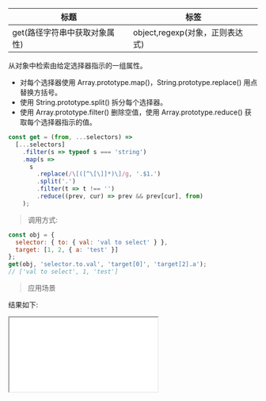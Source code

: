 | 标题                          | 标签                            |
| ----------------------------- | ------------------------------- |
| get(路径字符串中获取对象属性) | object,regexp(对象，正则表达式) |

从对象中检索由给定选择器指示的一组属性。

- 对每个选择器使用 Array.prototype.map()，String.prototype.replace() 用点替换方括号。
- 使用 String.prototype.split() 拆分每个选择器。
- 使用 Array.prototype.filter() 删除空值，使用 Array.prototype.reduce() 获取每个选择器指示的值。

```js
const get = (from, ...selectors) =>
  [...selectors]
    .filter(s => typeof s === 'string')
    .map(s =>
      s
        .replace(/\[([^\[\]]*)\]/g, '.$1.')
        .split('.')
        .filter(t => t !== '')
        .reduce((prev, cur) => prev && prev[cur], from)
    );
```

> 调用方式:

```js
const obj = {
  selector: { to: { val: 'val to select' } },
  target: [1, 2, { a: 'test' }]
};
get(obj, 'selector.to.val', 'target[0]', 'target[2].a');
// ['val to select', 1, 'test']
```

> 应用场景

<div class="code-editor" data-url="codes/javascript/html/get.html" data-language="html"></div>

结果如下:

<iframe src="codes/javascript/html/get.html"></iframe>
